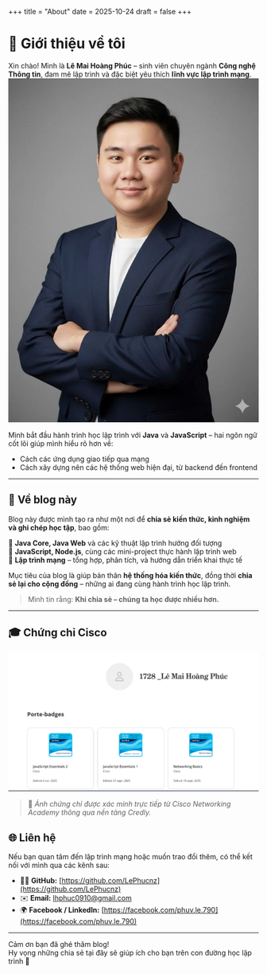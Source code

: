 +++
title = "About"
date = 2025-10-24
draft = false
+++

# 👋 Giới thiệu về tôi

Xin chào! Mình là **Lê Mai Hoàng Phúc** – sinh viên chuyên ngành **Công nghệ Thông tin**, đam mê lập trình và đặc biệt yêu thích **lĩnh vực lập trình mạng**.
![Giới thiệu về tôi](/images/cert/anhdaidien.png)


Mình bắt đầu hành trình học lập trình với **Java** và **JavaScript** – hai ngôn ngữ cốt lõi giúp mình hiểu rõ hơn về:
- Cách các ứng dụng giao tiếp qua mạng  
- Cách xây dựng nên các hệ thống web hiện đại, từ backend đến frontend  

---

## 🎯 Về blog này

Blog này được mình tạo ra như một nơi để **chia sẻ kiến thức, kinh nghiệm và ghi chép học tập**, bao gồm:

🔹 **Java Core, Java Web** và các kỹ thuật lập trình hướng đối tượng  
🔹 **JavaScript, Node.js**, cùng các mini-project thực hành lập trình web  
🔹 **Lập trình mạng** – tổng hợp, phân tích, và hướng dẫn triển khai thực tế  

Mục tiêu của blog là giúp bản thân **hệ thống hóa kiến thức**, đồng thời **chia sẻ lại cho cộng đồng** – những ai đang cùng hành trình học lập trình.

> Mình tin rằng: **Khi chia sẻ – chúng ta học được nhiều hơn.**

---

## 🎓 Chứng chỉ Cisco

![Chứng chỉ Cisco](/images/cert/chungchi.png)


> 📌 *Ảnh chứng chỉ được xác minh trực tiếp từ Cisco Networking Academy thông qua nền tảng Credly.*


## 🌐 Liên hệ

Nếu bạn quan tâm đến lập trình mạng hoặc muốn trao đổi thêm, có thể kết nối với mình qua các kênh sau:

- 🧑‍💻 **GitHub:** [https://github.com/LePhucnz](https://github.com/LePhucnz)  
- ✉️ **Email:** [lhphuc0910@gmail.com](mailto:lhphuc0910@gmail.com)  
- 🌍 **Facebook / LinkedIn:** [https://facebook.com/phuv.le.790](https://facebook.com/phuv.le.790)

---

Cảm ơn bạn đã ghé thăm blog!  
Hy vọng những chia sẻ tại đây sẽ giúp ích cho bạn trên con đường học lập trình 🚀
